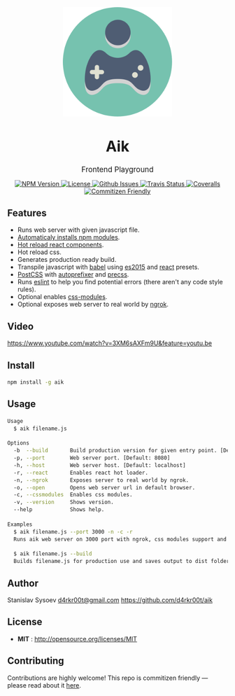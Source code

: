 <div align="center">
  <img src="/assets/aik.png" alt="aik" width="250" align="center">
</div>
<big><h1 align="center">Aik</h1></big>
<p align="center"><big>
Frontend Playground
</big></p>
<p align="center">
  <a href="https://npmjs.org/package/aik">
    <img src="https://img.shields.io/npm/v/aik.svg" alt="NPM Version">
  </a>

  <a href="http://opensource.org/licenses/MIT">
    <img src="https://img.shields.io/npm/l/aik.svg" alt="License">
  </a>

  <a href="https://github.com/d4rkr00t/aik/issues">
    <img src="https://img.shields.io/github/issues/d4rkr00t/aik.svg" alt="Github Issues">
  </a>

  <a href="https://travis-ci.org/d4rkr00t/aik">
    <img src="https://img.shields.io/travis/d4rkr00t/aik.svg" alt="Travis Status">
  </a>

  <a href="https://coveralls.io/github/d4rkr00t/aik">
    <img src="https://img.shields.io/coveralls/d4rkr00t/aik.svg" alt="Coveralls">
  </a>

  <a href="http://commitizen.github.io/cz-cli/">
    <img src="https://img.shields.io/badge/commitizen-friendly-brightgreen.svg" alt="Commitizen Friendly">
  </a>
</p>

## Features
* Runs web server with given javascript file.
* [Automaticaly installs npm modules](https://github.com/ericclemmons/npm-install-webpack-plugin).
* [Hot reload react components](https://github.com/gaearon/react-hot-loader).
* Hot reload css.
* Generates production ready build.
* Transpile javascript with [babel](https://babeljs.io/) using [es2015](http://babeljs.io/docs/plugins/preset-es2015/) and [react](http://babeljs.io/docs/plugins/preset-react/) presets.
* [PostCSS](https://github.com/postcss/postcss) with [autoprefixer](https://github.com/postcss/autoprefixer) and [precss](https://github.com/jonathantneal/precss).
* Runs [eslint](http://eslint.org/) to help you find potential errors (there aren't any code style rules).
* Optional enables [css-modules](https://github.com/css-modules/css-modules).
* Optional exposes web server to real world by [ngrok](https://github.com/bubenshchykov/ngrok).

## Video
https://www.youtube.com/watch?v=3XM6sAXFm9U&feature=youtu.be

## Install

```sh
npm install -g aik
```

## Usage

```sh
Usage
  $ aik filename.js

Options
  -b  --build       Build production version for given entry point. [Default output: dist]
  -p, --port        Web server port. [Default: 8080]
  -h, --host        Web server host. [Default: localhost]
  -r, --react       Enables react hot loader.
  -n, --ngrok       Exposes server to real world by ngrok.
  -o, --open        Opens web server url in default browser.
  -c, --cssmodules  Enables css modules.
  -v, --version     Shows version.
  --help            Shows help.

Examples
  $ aik filename.js --port 3000 -n -c -r
  Runs aik web server on 3000 port with ngrok, css modules support and react hot loader

  $ aik filename.js --build
  Builds filename.js for production use and saves output to dist folder.
```

## Author

Stanislav Sysoev d4rkr00t@gmail.com https://github.com/d4rkr00t/aik

## License

- **MIT** : http://opensource.org/licenses/MIT

## Contributing

Contributions are highly welcome! This repo is commitizen friendly — please read about it [here](http://commitizen.github.io/cz-cli/).
